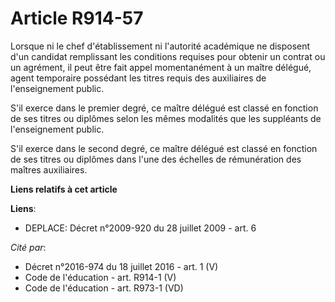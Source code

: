 # Article R914-57

Lorsque ni le chef d'établissement ni l'autorité académique ne disposent d'un  candidat remplissant les conditions requises
pour obtenir un contrat ou un  agrément, il peut être fait appel momentanément à un maître délégué, agent  temporaire
possédant les titres requis des auxiliaires de l'enseignement  public.

S'il exerce dans le premier degré, ce maître délégué  est classé en fonction de ses titres ou diplômes selon les mêmes
modalités que  les suppléants de l'enseignement public.

S'il exerce dans le  second degré, ce maître délégué est classé en fonction de ses titres ou diplômes  dans l'une des
échelles de rémunération des maîtres auxiliaires.

**Liens relatifs à cet article**

**Liens**:

  - DEPLACE: Décret n°2009-920 du 28 juillet 2009 - art. 6

_Cité par_:

  - Décret n°2016-974 du 18 juillet 2016 - art. 1 (V)
  - Code de l'éducation - art. R914-1 (V)
  - Code de l'éducation - art. R973-1 (VD)
